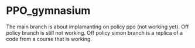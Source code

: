 # PPO_gymnasium
The main branch is about implamanting on policy ppo (not working yet).
Off policy branch is still not working.
Off policy simon branch is a replica of a code from a course that is working. 
